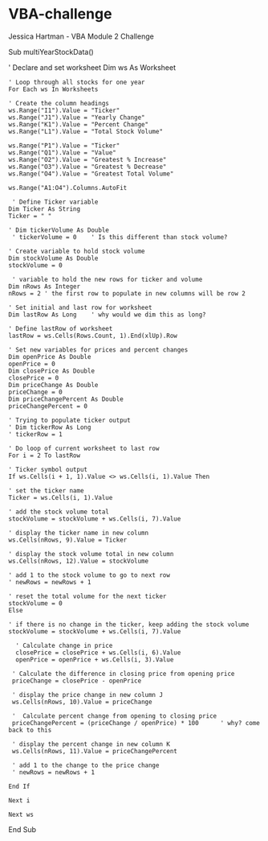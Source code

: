 # VBA-challenge
Jessica Hartman - VBA Module 2 Challenge

Sub multiYearStockData()

   ' Declare and set worksheet
    Dim ws As Worksheet
    
    ' Loop through all stocks for one year
    For Each ws In Worksheets
    
    ' Create the column headings
    ws.Range("I1").Value = "Ticker"
    ws.Range("J1").Value = "Yearly Change"
    ws.Range("K1").Value = "Percent Change"
    ws.Range("L1").Value = "Total Stock Volume"
    
    ws.Range("P1").Value = "Ticker"
    ws.Range("Q1").Value = "Value"
    ws.Range("O2").Value = "Greatest % Increase"
    ws.Range("O3").Value = "Greatest % Decrease"
    ws.Range("O4").Value = "Greatest Total Volume"
    
    ws.Range("A1:O4").Columns.AutoFit
     
     ' Define Ticker variable
    Dim Ticker As String
    Ticker = " "
    
    ' Dim tickerVolume As Double
     ' tickerVolume = 0    ' Is this different than stock volume?
    
    ' Create variable to hold stock volume
    Dim stockVolume As Double
    stockVolume = 0
    
     ' variable to hold the new rows for ticker and volume
    Dim nRows As Integer
    nRows = 2 ' the first row to populate in new columns will be row 2
    
    ' Set initial and last row for worksheet
    Dim lastRow As Long    ' why would we dim this as long?
    
    ' Define lastRow of worksheet
    lastRow = ws.Cells(Rows.Count, 1).End(xlUp).Row
    
    ' Set new variables for prices and percent changes
    Dim openPrice As Double
    openPrice = 0
    Dim closePrice As Double
    closePrice = 0
    Dim priceChange As Double
    priceChange = 0
    Dim priceChangePercent As Double
    priceChangePercent = 0
    
    ' Trying to populate ticker output
    ' Dim tickerRow As Long
    ' tickerRow = 1
    
    ' Do loop of current worksheet to last row
    For i = 2 To lastRow
    
    ' Ticker symbol output
    If ws.Cells(i + 1, 1).Value <> ws.Cells(i, 1).Value Then
    
    ' set the ticker name
    Ticker = ws.Cells(i, 1).Value
    
    ' add the stock volume total
    stockVolume = stockVolume + ws.Cells(i, 7).Value
    
    ' display the ticker name in new column
    ws.Cells(nRows, 9).Value = Ticker
    
    ' display the stock volume total in new column
    ws.Cells(nRows, 12).Value = stockVolume
    
    ' add 1 to the stock volume to go to next row
    ' newRows = newRows + 1
    
    ' reset the total volume for the next ticker
    stockVolume = 0
    Else
    
    ' if there is no change in the ticker, keep adding the stock volume
    stockVolume = stockVolume + ws.Cells(i, 7).Value
      
      ' Calculate change in price
      closePrice = closePrice + ws.Cells(i, 6).Value
      openPrice = openPrice + ws.Cells(i, 3).Value
     
     ' Calculate the difference in closing price from opening price
     priceChange = closePrice - openPrice
     
     ' display the price change in new column J
     ws.Cells(nRows, 10).Value = priceChange
     
     '  Calculate percent change from opening to closing price
     priceChangePercent = (priceChange / openPrice) * 100      ' why? come back to this
     
     ' display the percent change in new column K
     ws.Cells(nRows, 11).Value = priceChangePercent
     
     ' add 1 to the change to the price change
     ' newRows = newRows + 1
      
    End If
    
    Next i
    
    Next ws
    
End Sub
